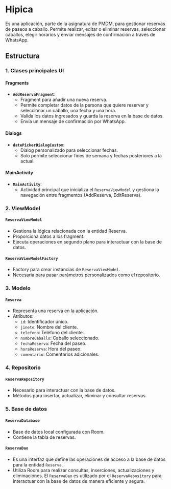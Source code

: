 # Hipica

Es una aplicación, parte de la asignatura de PMDM, para gestionar reservas de paseos a caballo. Permite realizar, editar o eliminar reservas, seleccionar caballos, elegir horarios y enviar mensajes de confirmación a través de WhatsApp.

## Estructura

### **1. Clases principales UI**

#### **Fragments**
- **`AddReservaFragment`**: 
  - Fragment para añadir una nueva reserva.
  - Permite completar datos de la persona que quiere reservar y seleccionar un caballo, una fecha y una hora.
  - Valida los datos ingresados y guarda la reserva en la base de datos.
  - Envía un mensaje de confirmación por WhatsApp.

#### **Dialogs**
- **`datePickerDialogCustom`**:
  - Dialog personalizado para seleccionar fechas.
  - Solo permite seleccionar fines de semana y fechas posteriores a la actual.

#### **MainActivity**
- **`MainActivity`**:
  - Actividad principal que inicializa el `ReservaViewModel` y gestiona la navegación entre fragmentos (AddReserva, EditReserva).

### **2. ViewModel**

#### **`ReservaViewModel`**
- Gestiona la lógica relacionada con la entidad Reserva.
- Proporciona datos a los fragment.
- Ejecuta operaciones en segundo plano para interactuar con la base de datos.

#### **`ReservaViewModelFactory`**
- Factory para crear instancias de `ReservaViewModel`.
- Necesaria para pasar parámetros personalizados como el repositorio.

### **3. Modelo**

#### **`Reserva`**
- Representa una reserva en la aplicación.
- Atributos:
  - `id`: Identificador único.
  - `jinete`: Nombre del cliente.
  - `telefono`: Teléfono del cliente.
  - `nombreCaballo`: Caballo seleccionado.
  - `fechaReserva`: Fecha del paseo.
  - `horaReserva`: Hora del paseo.
  - `comentario`: Comentarios adicionales.

### **4. Repositorio**

#### **`ReservaRepository`**
- Necesario para interactuar con la base de datos.
- Métodos para insertar, actualizar, eliminar y consultar reservas.

### **5. Base de datos**

#### **`ReservaDatabase`**
- Base de datos local configurada con Room.
- Contiene la tabla de reservas.
#### **`ReservaDao`**
- Es una interfaz que define las operaciones de acceso a la base de datos para la entidad `Reserva`.
- Utiliza Room para realizar consultas, inserciones, actualizaciones y eliminaciones.
El `ReservaDao` es utilizado por el `ReservaRepository` para interactuar con la base de datos de manera eficiente y segura.
